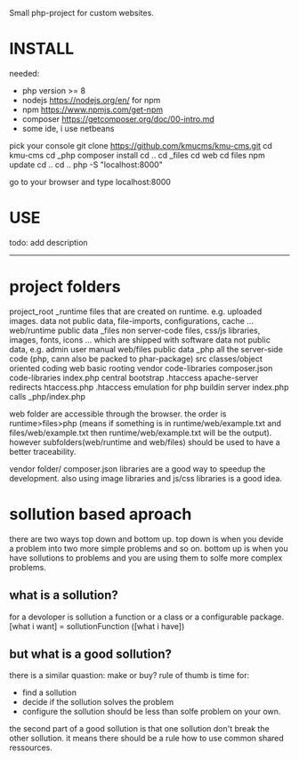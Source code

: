 Small php-project for custom websites.


# INSTALL

needed:
-  php   version >= 8
-  nodejs https://nodejs.org/en/ for npm
-  npm https://www.npmjs.com/get-npm
-  composer https://getcomposer.org/doc/00-intro.md
-  some ide, i use netbeans

pick your console
git clone https://github.com/kmucms/kmu-cms.git
cd kmu-cms
cd _php
composer install
cd ..
cd _files
cd web
cd files
npm update
cd ..
cd ..
php -S "localhost:8000"

go to your browser and type
localhost:8000


# USE

todo: add description

---

# project folders

project_root
  _runtime            files that are created on runtime. e.g. uploaded images.
    data              not public data, file-imports, configurations, cache ...
    web/runtime       public data
  _files              non server-code files, css/js libraries, images, fonts, icons ... which are shipped with software
    data              not public data, e.g. admin user manual
    web/files         public data
  _php                all the server-side code (php, cann also be packed to phar-package)
    src               classes/object oriented coding
    web               basic rooting
    vendor            code-libraries
    composer.json     code-libraries
    index.php         central bootstrap
  .htaccess           apache-server redirects
  htaccess.php        .htaccess emulation for php buildin server
  index.php           calls _php/index.php

web folder are accessible through the browser. the order is runtime>files>php (means if something is in runtime/web/example.txt and
files/web/example.txt then runtime/web/example.txt will be the output). 
however subfolders(web/runtime and web/files) should be used to have a better traceability. 

vendor folder/ composer.json libraries are a good way to speedup the development. 
also using image libraries and js/css libraries is a good idea.


# sollution based aproach

there are two ways top down and bottom up. 
top down is when you devide a problem into two more simple problems and so on.
bottom up is when you have sollutions to problems and you are using them to solfe more complex problems.

## what is a sollution?

for a devoloper is sollution a function or a class or a configurable package.
[what i want] = sollutionFunction ([what i have])

## but what is a good sollution?

there is a similar quastion: make or buy?
rule of thumb is time for:
  - find a sollution
  - decide if the sollution solves the problem
  - configure the sollution
should be less than solfe problem on your own.

the second part of a good sollution is that one sollution don't break the other sollution. it means there should be a rule
how to use common shared ressources.
